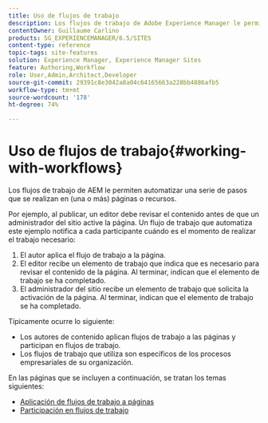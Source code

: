 ```yaml
---
title: Uso de flujos de trabajo
description: Los flujos de trabajo de Adobe Experience Manager le permiten automatizar una serie de pasos que se realizan en una página o recurso.
contentOwner: Guillaume Carlino
products: SG_EXPERIENCEMANAGER/6.5/SITES
content-type: reference
topic-tags: site-features
solution: Experience Manager, Experience Manager Sites
feature: Authoring,Workflow
role: User,Admin,Architect,Developer
source-git-commit: 29391c8e3042a8a04c64165663a228bb4886afb5
workflow-type: tm+mt
source-wordcount: '178'
ht-degree: 74%

---
```


# Uso de flujos de trabajo{#working-with-workflows}

Los flujos de trabajo de AEM le permiten automatizar una serie de pasos que se realizan en (una o más) páginas o recursos.

Por ejemplo, al publicar, un editor debe revisar el contenido antes de que un administrador del sitio active la página. Un flujo de trabajo que automatiza este ejemplo notifica a cada participante cuándo es el momento de realizar el trabajo necesario:

1. El autor aplica el flujo de trabajo a la página.
1. El editor recibe un elemento de trabajo que indica que es necesario para revisar el contenido de la página. Al terminar, indican que el elemento de trabajo se ha completado.
1. El administrador del sitio recibe un elemento de trabajo que solicita la activación de la página. Al terminar, indican que el elemento de trabajo se ha completado.

Típicamente ocurre lo siguiente:

* Los autores de contenido aplican flujos de trabajo a las páginas y participan en flujos de trabajo.
* Los flujos de trabajo que utiliza son específicos de los procesos empresariales de su organización.

En las páginas que se incluyen a continuación, se tratan los temas siguientes:

* [Aplicación de flujos de trabajo a páginas](/help/sites-authoring/workflows-applying.md)
* [Participación en flujos de trabajo](/help/sites-authoring/workflows-participating.md)
